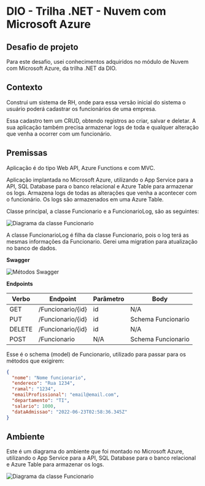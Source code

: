 # DIO - Trilha .NET - Nuvem com Microsoft Azure

## Desafio de projeto
Para este desafio, usei conhecimentos adquiridos no módulo de Nuvem com Microsoft Azure, da trilha .NET da DIO.

## Contexto
Construi um sistema de RH, onde para essa versão inicial do sistema o usuário poderá cadastrar os funcionários de uma empresa. 

Essa cadastro tem um CRUD, obtendo registros ao criar, salvar e deletar. A sua aplicação também precisa armazenar logs de toda e qualquer alteração que venha a ocorrer com um funcionário.

## Premissas
Aplicação é do tipo Web API, Azure Functions e com MVC.

Aplicação implantada no Microsoft Azure, utilizando o App Service para a API, SQL Database para o banco relacional e Azure Table para armazenar os logs. Armazena logs de todas as alterações que venha a acontecer com o funcionário. Os logs são armazenados em uma Azure Table.

Classe principal, a classe Funcionario e a FuncionarioLog, são as seguintes:

![Diagrama da classe Funcionario](Imagens/diagrama_classe.png)

A classe FuncionarioLog é filha da classe Funcionario, pois o log terá as mesmas informações da Funcionario. Gerei uma migration para atualização no banco de dados.

**Swagger**


![Métodos Swagger](Imagens/swagger.png)


**Endpoints**


| Verbo  | Endpoint                | Parâmetro | Body               |
|--------|-------------------------|-----------|--------------------|
| GET    | /Funcionario/{id}       | id        | N/A                |
| PUT    | /Funcionario/{id}       | id        | Schema Funcionario |
| DELETE | /Funcionario/{id}       | id        | N/A                |
| POST   | /Funcionario            | N/A       | Schema Funcionario |

Esse é o schema (model) de Funcionario, utilizado para passar para os métodos que exigirem:

```json
{
  "nome": "Nome funcionario",
  "endereco": "Rua 1234",
  "ramal": "1234",
  "emailProfissional": "email@email.com",
  "departamento": "TI",
  "salario": 1000,
  "dataAdmissao": "2022-06-23T02:58:36.345Z"
}
```

## Ambiente
Este é um diagrama do ambiente que foi montado no Microsoft Azure, utilizando o App Service para a API, SQL Database para o banco relacional e Azure Table para armazenar os logs.

![Diagrama da classe Funcionario](Imagens/diagrama_api.png)
